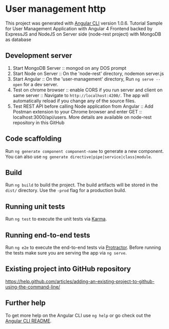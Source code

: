 # User management http

This project was generated with [Angular CLI](https://github.com/angular/angular-cli) version 1.0.6.
Tutorial Sample for User Management Application with Angular 4 Frontend backed by ExpressJS and NodeJS on Server side (node-rest project) with MongoDB as database

## Development server

1. Start MongoDB Server :: mongod on any DOS prompt
2. Start Node on Server :: On the 'node-rest' directory, nodemon server.js
3. Start Angular :: On the 'user-management' directory, 
Run `ng serve --open` for a dev server. 
4. Test on chrome browser :: enable CORS if you run server and client on same server :: Navigate to `http://localhost:4200/`. The app will automatically reload if you change any of the source files.
5. Test REST API before calling Node application from Angular :: Add Postman extension to your Chrome browser and enter GET :: localhost:3000/api/users. More details are available on node-rest repository in this GitHub

## Code scaffolding

Run `ng generate component component-name` to generate a new component. You can also use `ng generate directive|pipe|service|class|module`.

## Build

Run `ng build` to build the project. The build artifacts will be stored in the `dist/` directory. Use the `-prod` flag for a production build.

## Running unit tests

Run `ng test` to execute the unit tests via [Karma](https://karma-runner.github.io).

## Running end-to-end tests

Run `ng e2e` to execute the end-to-end tests via [Protractor](http://www.protractortest.org/).
Before running the tests make sure you are serving the app via `ng serve`.

## Existing project into GitHub repository
https://help.github.com/articles/adding-an-existing-project-to-github-using-the-command-line/

## Further help

To get more help on the Angular CLI use `ng help` or go check out the [Angular CLI README](https://github.com/angular/angular-cli/blob/master/README.md).

